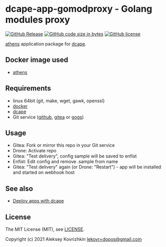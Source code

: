 # dcape-app-gomodproxy - Golang modules proxy

[![GitHub Release][1]][2] [![GitHub code size in bytes][3]]() [![GitHub license][4]][5]

[1]: https://img.shields.io/github/release/dopos/dcape-app-gomodproxy.svg
[2]: https://github.com/dopos/dcape-app-gomodproxy/releases
[3]: https://img.shields.io/github/languages/code-size/dopos/dcape-app-gomodproxy.svg
[4]: https://img.shields.io/github/license/dopos/dcape-app-gomodproxy.svg
[5]: LICENSE

[athens](https://github.com/gomods/athens) application package for [dcape](https://github.com/dopos/dcape).

## Docker image used

* [athens](https://hub.docker.com/r/gomods/athens)

## Requirements

* linux 64bit (git, make, wget, gawk, openssl)
* [docker](http://docker.io)
* [dcape](https://github.com/dopos/dcape)
* Git service ([github](https://github.com), [gitea](https://gitea.io) or [gogs](https://gogs.io))

## Usage

* Gitea: Fork or mirror this repo in your Git service
* Drone: Activate repo
* Gitea: "Test delivery", config sample will be saved to enfist
* Enfist: Edit config and remove .sample from name
* Gitea: "Test delivery" again (or Drone: "Restart") - app will be installed and started on webhook host

## See also

* [Deploy apps with dcape](https://dopos.github.io/dcape/usage/apps/)

## License

The MIT License (MIT), see [LICENSE](LICENSE).

Copyright (c) 2021 Aleksey Kovrizhkin <lekovr+dopos@gmail.com>
